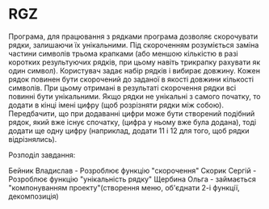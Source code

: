 # RGZ
Програма, для працювання з рядками програма дозволяє скорочувати рядки, залишаючи їх унікальними. Під скороченням розуміється заміна частини символів трьома крапками (або меншою кількістю в разі коротких результуючих рядків, при цьому навіть трикрапку рахувати як один символ). Користувач задає набір рядків і вибирає довжину. Кожен рядок повинен бути скорочений до заданої в якості довжини кількості символів. При цьому отримані в результаті скорочення рядки всі повинні бути унікальними. Якщо рядки не унікальні з самого початку, то додати в кінці імені цифру (щоб розрізняти рядки між собою). Передбачити, що при додаванні цифри може бути створений подібний рядок, який вже існує спочатку, (цифра у ньому вже була додана), тоді додати ще одну цифру (наприклад, додати 11 і 12 для того, щоб рядки відрізнялись).

Розподіл завдання:

Бейник Владислав - Розроблює функцію "скорочення"
Скорик Сергій - Розроблює функцію "унікальність рядку"
Щербина Ольга - займається "компонуванням проекту"(створення меню, об'єднати 2-і функції, декомпозиція)
